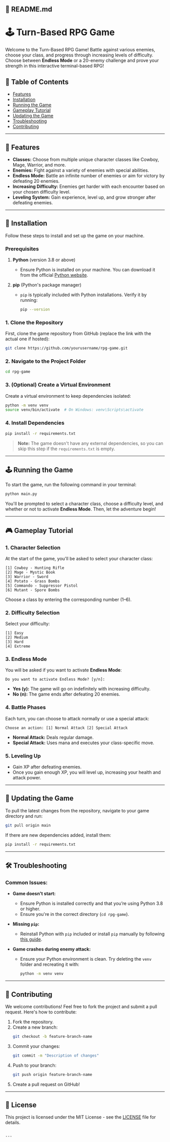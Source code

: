 ## 🧠 **README.md**

# 🕹️ Turn-Based RPG Game

Welcome to the Turn-Based RPG Game! Battle against various enemies, choose your class, and progress through increasing levels of difficulty. Choose between **Endless Mode** or a 20-enemy challenge and prove your strength in this interactive terminal-based RPG!

## 📖 **Table of Contents**
- [Features](#features)
- [Installation](#installation)
- [Running the Game](#running-the-game)
- [Gameplay Tutorial](#gameplay-tutorial)
- [Updating the Game](#updating-the-game)
- [Troubleshooting](#troubleshooting)
- [Contributing](#contributing)

---

## 🌟 **Features**
- **Classes:** Choose from multiple unique character classes like Cowboy, Mage, Warrior, and more.
- **Enemies:** Fight against a variety of enemies with special abilities.
- **Endless Mode:** Battle an infinite number of enemies or aim for victory by defeating 20 enemies.
- **Increasing Difficulty:** Enemies get harder with each encounter based on your chosen difficulty level.
- **Leveling System:** Gain experience, level up, and grow stronger after defeating enemies.

---

## 🚀 **Installation**

Follow these steps to install and set up the game on your machine.

### **Prerequisites**
1. **Python** (version 3.8 or above)
    - Ensure Python is installed on your machine. You can download it from the official [Python website](https://www.python.org/downloads/).

2. **pip** (Python's package manager)
    - `pip` is typically included with Python installations. Verify it by running:
      ```bash
      pip --version
      ```

### **1. Clone the Repository**
First, clone the game repository from GitHub (replace the link with the actual one if hosted):
```bash
git clone https://github.com/yourusername/rpg-game.git
```

### **2. Navigate to the Project Folder**
```bash
cd rpg-game
```

### **3. (Optional) Create a Virtual Environment**
Create a virtual environment to keep dependencies isolated:
```bash
python -m venv venv
source venv/bin/activate  # On Windows: venv\Scripts\activate
```

### **4. Install Dependencies**
```bash
pip install -r requirements.txt
```
> **Note:** The game doesn't have any external dependencies, so you can skip this step if the `requirements.txt` is empty.

---

## 🕹️ **Running the Game**

To start the game, run the following command in your terminal:

```bash
python main.py
```

You'll be prompted to select a character class, choose a difficulty level, and whether or not to activate **Endless Mode**. Then, let the adventure begin!

---

## 🎮 **Gameplay Tutorial**

### **1. Character Selection**
At the start of the game, you'll be asked to select your character class:
```plaintext
[1] Cowboy - Hunting Rifle
[2] Mage - Mystic Book
[3] Warrior - Sword
[4] Potato - Grass Bombs
[5] Commando - Suppressor Pistol
[6] Mutant - Spore Bombs
```
Choose a class by entering the corresponding number (1–6).

### **2. Difficulty Selection**
Select your difficulty:
```plaintext
[1] Easy
[2] Medium
[3] Hard
[4] Extreme
```

### **3. Endless Mode**
You will be asked if you want to activate **Endless Mode**:
```plaintext
Do you want to activate Endless Mode? [y/n]:
```
- **Yes (y):** The game will go on indefinitely with increasing difficulty.
- **No (n):** The game ends after defeating 20 enemies.

### **4. Battle Phases**
Each turn, you can choose to attack normally or use a special attack:
```plaintext
Choose an action: [1] Normal Attack [2] Special Attack
```
- **Normal Attack:** Deals regular damage.
- **Special Attack:** Uses mana and executes your class-specific move.

### **5. Leveling Up**
- Gain XP after defeating enemies.
- Once you gain enough XP, you will level up, increasing your health and attack power.

---

## 🔄 **Updating the Game**

To pull the latest changes from the repository, navigate to your game directory and run:
```bash
git pull origin main
```

If there are new dependencies added, install them:
```bash
pip install -r requirements.txt
```

---

## 🛠️ **Troubleshooting**

### **Common Issues:**
- **Game doesn't start:**
    - Ensure Python is installed correctly and that you’re using Python 3.8 or higher.
    - Ensure you're in the correct directory (`cd rpg-game`).
  
- **Missing `pip`:**
    - Reinstall Python with `pip` included or install `pip` manually by following [this guide](https://pip.pypa.io/en/stable/installation/).

- **Game crashes during enemy attack:**
    - Ensure your Python environment is clean. Try deleting the `venv` folder and recreating it with:
      ```bash
      python -m venv venv
      ```

---

## 🤝 **Contributing**

We welcome contributions! Feel free to fork the project and submit a pull request. Here's how to contribute:

1. Fork the repository.
2. Create a new branch:
    ```bash
    git checkout -b feature-branch-name
    ```
3. Commit your changes:
    ```bash
    git commit -m "Description of changes"
    ```
4. Push to your branch:
    ```bash
    git push origin feature-branch-name
    ```
5. Create a pull request on GitHub!

---

## 📜 **License**

This project is licensed under the MIT License - see the [LICENSE](LICENSE) file for details.
```

---
